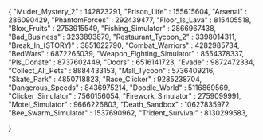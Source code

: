 {
    "Muder_Mystery_2" : 142823291,
    "Prison_Life" : 155615604,
    "Arsenal" : 286090429,
    "PhantomForces" : 292439477,
    "Floor_Is_Lava" : 815405518,
    "Blox_Fruits" : 2753915549,
    "Fishing_Simulator" : 2866967438,
    "Bad_Business" : 3233893879,
    "Restaurant_Tycoon_2" : 3398014311,
    "Break_In_(STORY)" : 3851622790,
    "Combat_Warriors" : 4282985734,
    "BedWars" : 6872265039,
    "Weapon_Fighting_Simulator" : 8554378337,
    "Pls_Donate" : 8737602449,
    "Doors" : 6516141723,
    "Evade" : 9872472334,
    "Collect_All_Pets" : 8884433153,
    "Mall_Tycoon" : 5736409216,
    "Skate_Park" : 4850718823,
    "Race_Clicker" : 9285238704,
    "Dangerous_Speeds" : 8436975214,
    "Doodle_World" : 5116869569,
    "Clicker_Simulator" : 7560156054,
    "Firework_Simulator" : 2759099991,
    "Motel_Simulator" : 9666226803,
    "Death_Sandbox" : 10627835972,
    "Bee_Swarm_Simulator" : 1537690962,
    "Trident_Survival" : 8130299583,
    
    
}
